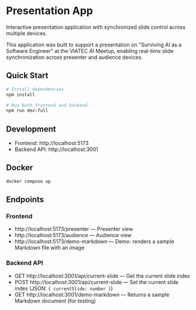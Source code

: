 # Presentation App

Interactive presentation application with synchronized slide control across multiple devices. 

This application was built to support a presentation on "Surviving AI as a Software Engineer" at the VIATEC AI Meetup, enabling real-time slide synchronization across presenter and audience devices.

## Quick Start

```bash
# Install dependencies
npm install

# Run both frontend and backend
npm run dev:full
```

## Development

- Frontend: http://localhost:5173
- Backend API: http://localhost:3001

## Docker

```bash
docker compose up
```

## Endpoints

### Frontend
- http://localhost:5173/presenter — Presenter view
- http://localhost:5173/audience — Audience view
- http://localhost:5173/demo-markdown — Demo: renders a sample Markdown file with an image

### Backend API
- GET  http://localhost:3001/api/current-slide — Get the current slide index
- POST http://localhost:3001/api/current-slide — Set the current slide index (JSON: `{ currentSlide: number }`)
- GET  http://localhost:3001/demo-markdown — Returns a sample Markdown document (for testing)
